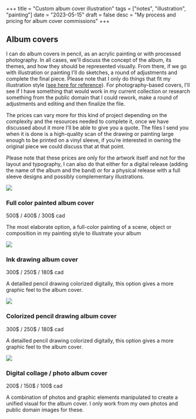 +++
title = "Custom album cover illustration"
tags = ["notes", "illustration", "painting"]
date = "2023-05-15"
draft = false
desc = "My process and pricing for album cover commissions"
+++

## Album covers

I can do album covers in pencil, as an acrylic painting or with processed photography. In all cases, we'll discuss the concept of the album, its themes, and how they should be represented visually. From there, if we go with illustration or painting I'll do sketches, a round of adjustments and complete the final piece. Please note that I only do things that fit my illustration style ([see here for reference](/works/illustration/)). For photography-based covers, I'll see if I have something that would work in my current collection or research something from the public domain that I could rework, make a round of adjustments and editing and then finalize the file.

The prices can vary more for this kind of project depending on the complexity and the resources needed to complete it, once we have discussed about it more I'll be able to give you a quote. The files I send you when it is done is a high-quality scan of the drawing or painting large enough to be printed on a vinyl sleeve, if you’re interested in owning the original piece we could discuss that at that point.

Please note that these prices are only for the artwork itself and not for the layout and typography, I can also do that either for a digital release (adding the name of the album and the band) or for a physical release with a full sleeve designs and possibly complementary illustrations.

<div class="row">
<div class="flex-1 small-padding-left small-padding-right">

![](/img/illustration/laura-merlin/cover-painting.jpg)

### Full color painted album cover
500$ / 400$ / 300$ cad

The most elaborate option, a full-color painting of a scene, object or composition in my painting style to illustrate your album

</div>
<div class="flex-1 small-padding-left small-padding-right">

![](/img/illustration/baphomet.jpg)

### Ink drawing album cover
300$ / 250$ / 180$ cad

A detailled pencil drawing colorized digitally, this option gives a more graphic feel to the album cover.

</div>
<div class="flex-1 small-padding-left small-padding-right">

![](/img/design/orchid-lodge/in-this-wet-place.jpg)

### Colorized pencil drawing album cover
300$ / 250$ / 180$ cad

A detailled pencil drawing colorized digitally, this option gives a more graphic feel to the album cover.

</div>
<div class="flex-1 small-padding-left small-padding-right">

![](/img/design/orchid-lodge/in-this-wet-place.jpg)

### Digital collage / photo album cover
200$ / 150$ / 100$ cad

A combination of photos and graphic elements manipulated to create a unified visual for the album cover. I only work from my own photos and public domain images for these.

</div>
</div>